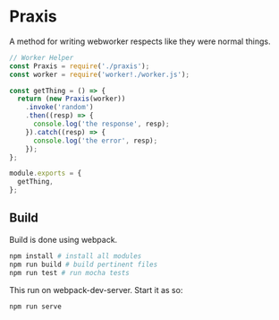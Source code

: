 # Praxis

A method for writing webworker respects like they were normal things.

```js
// Worker Helper
const Praxis = require('./praxis');
const worker = require('worker!./worker.js');

const getThing = () => {
  return (new Praxis(worker))
    .invoke('random')
    .then((resp) => {
      console.log('the response', resp);
    }).catch((resp) => {
      console.log('the error', resp);
    });
};

module.exports = {
  getThing,
};
```

## Build

Build is done using webpack.

```sh
npm install # install all modules
npm run build # build pertinent files
npm run test # run mocha tests
```
This run on webpack-dev-server. Start it as so:

```sh
npm run serve
```
